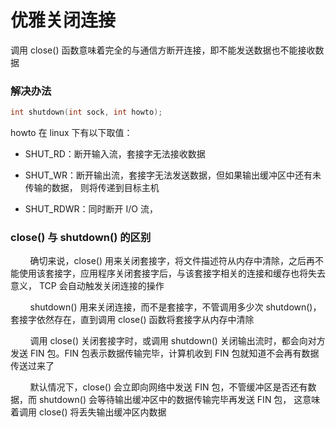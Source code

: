 # 优雅关闭连接

调用 close() 函数意味着完全的与通信方断开连接，即不能发送数据也不能接收数据

### 解决办法

```cpp
int shutdown(int sock, int howto);
```
howto 在 linux 下有以下取值：
- SHUT_RD：断开输入流，套接字无法接收数据

- SHUT_WR：断开输出流，套接字无法发送数据，但如果输出缓冲区中还有未传输的数据，
则将传递到目标主机

- SHUT_RDWR：同时断开 I/O 流，

### close() 与 shutdown() 的区别

&nbsp;&nbsp;&nbsp;&nbsp;&nbsp;&nbsp;&nbsp;
确切来说，close() 用来关闭套接字，将文件描述符从内存中清除，之后再不能使用该套接字，应用程序关闭套接字后，与该套接字相关的连接和缓存也将失去意义，
TCP 会自动触发关闭连接的操作

&nbsp;&nbsp;&nbsp;&nbsp;&nbsp;&nbsp;&nbsp;
shutdown() 用来关闭连接，而不是套接字，不管调用多少次 shutdown()，套接字依然存在，直到调用 close() 函数将套接字从内存中清除

&nbsp;&nbsp;&nbsp;&nbsp;&nbsp;&nbsp;&nbsp;
调用 close() 关闭套接字时，或调用 shutdown() 关闭输出流时，都会向对方发送 FIN 包。FIN 包表示数据传输完毕，计算机收到 FIN 包就知道不会再有数据传送过来了

&nbsp;&nbsp;&nbsp;&nbsp;&nbsp;&nbsp;&nbsp;
默认情况下，close() 会立即向网络中发送 FIN 包，不管缓冲区是否还有数据，而 shutdown() 会等待输出缓冲区中的数据传输完毕再发送 FIN 包，
这意味着调用 close() 将丢失输出缓冲区内数据
